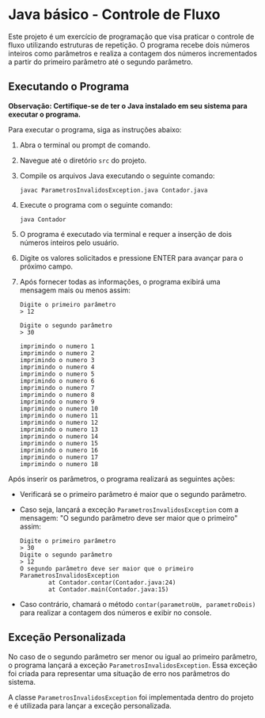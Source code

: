 # Java básico - Controle de Fluxo

Este projeto é um exercício de programação que visa praticar o controle de fluxo utilizando estruturas de repetição. O programa recebe dois números inteiros como parâmetros e realiza a contagem dos números incrementados a partir do primeiro parâmetro até o segundo parâmetro.

## Executando o Programa

**Observação: Certifique-se de ter o Java instalado em seu sistema para executar o programa.**

Para executar o programa, siga as instruções abaixo:

1. Abra o terminal ou prompt de comando.

2. Navegue até o diretório `src` do projeto.

3. Compile os arquivos Java executando o seguinte comando:

   ```shell
   javac ParametrosInvalidosException.java Contador.java
   ```

4. Execute o programa com o seguinte comando:

   ```
   java Contador
   ```

5. O programa é executado via terminal e requer a inserção de dois números inteiros pelo usuário.

6. Digite os valores solicitados e pressione ENTER para avançar para o próximo campo.

7. Após fornecer todas as informações, o programa exibirá uma mensagem mais ou menos assim:

   ```
   Digite o primeiro parâmetro
   > 12
   
   Digite o segundo parâmetro
   > 30
   
   imprimindo o numero 1
   imprimindo o numero 2
   imprimindo o numero 3
   imprimindo o numero 4
   imprimindo o numero 5
   imprimindo o numero 6
   imprimindo o numero 7
   imprimindo o numero 8
   imprimindo o numero 9
   imprimindo o numero 10
   imprimindo o numero 11
   imprimindo o numero 12
   imprimindo o numero 13
   imprimindo o numero 14
   imprimindo o numero 15
   imprimindo o numero 16
   imprimindo o numero 17
   imprimindo o numero 18
   ```

Após inserir os parâmetros, o programa realizará as seguintes ações:

- Verificará se o primeiro parâmetro é maior que o segundo parâmetro.

- Caso seja, lançará a exceção `ParametrosInvalidosException` com a mensagem: "O segundo parâmetro deve ser maior que o primeiro" assim:

  ```
  Digite o primeiro parâmetro
  > 30
  Digite o segundo parâmetro
  > 12
  O segundo parâmetro deve ser maior que o primeiro
  ParametrosInvalidosException
          at Contador.contar(Contador.java:24)
          at Contador.main(Contador.java:15)
  ```

- Caso contrário, chamará o método `contar(parametroUm, parametroDois)` para realizar a contagem dos números e exibir no console.

## Exceção Personalizada

No caso de o segundo parâmetro ser menor ou igual ao primeiro parâmetro, o programa lançará a exceção `ParametrosInvalidosException`. Essa exceção foi criada para representar uma situação de erro nos parâmetros do sistema.

A classe `ParametrosInvalidosException` foi implementada dentro do projeto e é utilizada para lançar a exceção personalizada.